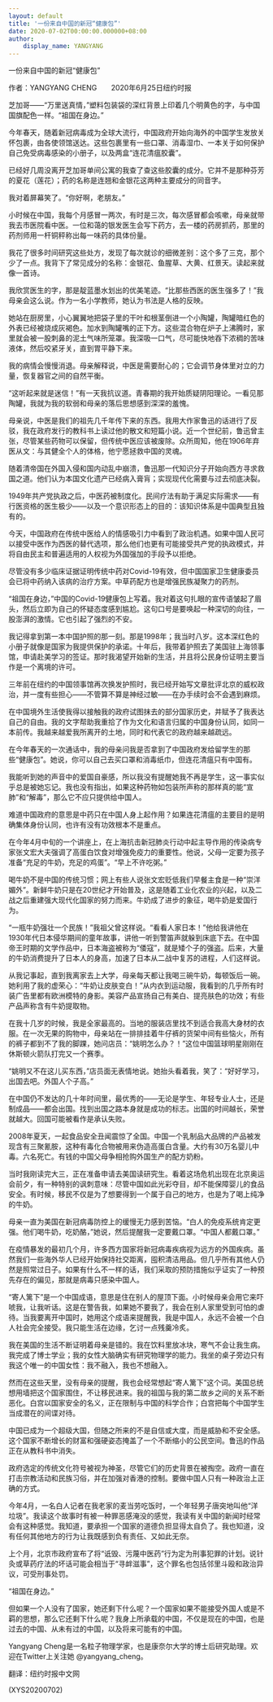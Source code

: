 ```yaml
---
layout: default
title: '一份来自中国的新冠“健康包”'
date: 2020-07-02T00:00:00.000000+08:00
author:
    display_name: YANGYANG
---
```


一份来自中国的新冠“健康包”

作者：YANGYANG CHENG　　2020年6月25日纽约时报

芝加哥——“万里送真情，”塑料包装袋的深红背景上印着几个明黄色的字，与中国国旗配色一样。“祖国在身边。”

今年春天，随着新冠病毒成为全球大流行，中国政府开始向海外的中国学生发放关怀包裹，由各使领馆送达。这些包裹里有一些口罩、消毒湿巾、一本关于如何保护自己免受病毒感染的小册子，以及两盒“连花清瘟胶囊”。

已经好几周没离开芝加哥单间公寓的我查了查这些胶囊的成分。它并不是那种芬芳的夏花（莲花）；药的名称是连翘和金银花这两种主要成分的同音字。

我对着屏幕笑了。“你好啊，老朋友。”

小时候在中国，我每个月感冒一两次，有时是三次，每次感冒都会咳嗽，母亲就带我去市医院看中医。一位和蔼的银发医生会写下药方，去一楼的药房抓药，那里的药剂师用一杆铜秤称出每一味药的具体份量。

我花了很多时间研究这些处方，发现了每次就诊的细微差别：这个多了三克，那个少了一点。我背下了常见成分的名称：金银花、鱼腥草、大黄、红景天。读起来就像一首诗。

我欣赏医生的字，那是靛蓝墨水划出的优美笔迹。“比那些西医的医生强多了！”我母亲会这么说。作为一名小学教师，她认为书法是人格的反映。

她站在厨房里，小心翼翼地把袋子里的干叶和根茎倒进一个小陶罐，陶罐暗红色的外表已经被烧成灰褐色。加水到陶罐嘴的正下方。这些混合物在炉子上沸腾时，家里就会被一股刺鼻的泥土气味所笼罩。我深吸一口气，尽可能快地吞下浓稠的苦味液体，然后咬紧牙关，直到胃平静下来。

我的病情会慢慢消退。母亲解释说，中医是需要耐心的；它会调节身体里对立的力量，恢复器官之间的自然平衡。

“这听起来就是迷信！”有一天我抗议道。青春期的我开始质疑阴阳理论。一看见那陶罐，我就为我的软弱和母亲的落后思想感到深深的羞愧。

母亲说，中医是我们的祖先几千年传下来的东西。我用大作家鲁迅的话进行了反驳，我在政府发行的教科书上读过他的散文和短篇小说。近一个世纪前，鲁迅曾主张，尽管某些药物可以保留，但传统中医应该被废除。众所周知，他在1906年弃医从文：与其健全个人的体格，他宁愿拯救中国的灵魂。

随着清帝国在外国入侵和国内动乱中崩溃，鲁迅那一代知识分子开始向西方寻求救国之道。他们认为本国文化遗产已经病入膏肓；实现现代化需要与过去彻底决裂。

1949年共产党执政之后，中医药被制度化。民间疗法有助于满足实际需求——有行医资格的医生极少——以及一个意识形态上的目的：该知识体系是中国典型且独有的。

今天，中国政府在传统中医给人的情感吸引力中看到了政治机遇。如果中国人民可以接受中医作为西医的替代选项，那么他们也更有可能接受共产党的执政模式，并将自由民主和普遍适用的人权视为外国强加的手段予以拒绝。

尽管没有多少临床证据证明传统中药对Covid-19有效，但中国国家卫生健康委员会已将中药纳入该病的治疗方案。中草药配方也是增强民族凝聚力的药剂。

“祖国在身边，”中国的Covid-19健康包上写着。我对着这句扎眼的宣传语皱起了眉头，然后立即为自己的怀疑态度感到尴尬。这句口号是要唤起一种深切的向往，一股澎湃的激情。它也引起了强烈的不安。

我记得拿到第一本中国护照的那一刻。那是1998年；我当时八岁。这本深红色的小册子就像是国家为我提供保护的承诺。十年后，我带着护照去了美国驻上海领事馆，申请赴美学习的签证。那时我渴望开始新的生活，并且将公民身份证明主要当作是一个离境的许可。

三年前在纽约的中国领事馆再次换发护照时，我已经开始写文章批评北京的威权政治，并一度有些担心——不管算不算是神经过敏——在办手续时会不会遇到麻烦。

在中国境外生活使我得以接触我的政府试图抹去的部分国家历史，并赋予了我表达自己的自由。我的文字帮助我重拾了作为文化和语言归属的中国身份认同，如同一本前传。我越来越爱我所离开的土地，同时和代表它的政府越来越疏远。

在今年春天的一次通话中，我的母亲问我是否拿到了中国政府发给留学生的那些“健康包”。她说，你可以自己去买口罩和消毒纸巾，但连花清瘟只有中国有。

我能听到她的声音中的爱国自豪感，所以我没有提醒她我不再是学生，这一事实似乎总是被她忘记。我也没有指出，如果这种药物如包装所声称的那样真的能“宣肺”和“解毒”，那么它不应只提供给中国人。

难道中国政府的意思是中药只在中国人身上起作用？如果连花清瘟的主要目的是明确集体身份认同，也许有没有功效根本不是重点。

在今年4月中旬的一个讲座上，在上海抗击新冠肺炎行动中起主导作用的传染病专家张文宏大夫强调了高蛋白饮食对增强免疫力的重要性。他说，父母一定要为孩子准备“充足的牛奶，充足的鸡蛋”。“早上不许吃粥。”

喝牛奶不是中国的传统习惯；网上有些人说张文宏贬低我们早餐主食是一种“崇洋媚外”。新鲜牛奶只是在20世纪才开始普及，这是随着工业化农业的兴起，以及二战之后重建强大现代化国家的努力而来。牛奶成了进步的象征，喝牛奶是爱国行为。

“一瓶牛奶强壮一个民族！”我祖父曾这样说。“看看人家日本！”他给我讲他在1930年代日本侵华期间的童年故事，讲他一听到警笛声就躲到床底下去。在中国帝王时期的文学作品中，日本海盗被称为“倭寇”，就是矮个子的强盗。后来，大量的牛奶消费提升了日本人的身高，加速了日本从二战中复苏的进程，人们这样说。

从我记事起，直到我离家去上大学，母亲每天都让我喝三碗牛奶，每顿饭后一碗。她利用了我的虚荣心：“牛奶让皮肤变白！”从内衣到运动服，我看到的几乎所有时装广告里都有欧洲模特的身影。美容产品宣扬自己有美白、提亮肤色的功效；有些产品声称含有牛奶提取物。

在我十几岁的时候，我是全家最高的。当地的服装店里找不到适合我高大身材的衣服。在一次无果的购物中，母亲站在一排排挂着牛仔裤的货架中间有些恼火，所有的裤子都到不了我的脚踝，她问店员：“姚明怎么办？！”这位中国篮球明星刚刚在休斯顿火箭队打完又一个赛季。

“姚明又不在这儿买东西，”店员面无表情地说。她抬头看着我，笑了：“好好学习，出国去吧。外国人个子高。”

在中国仍不发达的几十年时间里，最优秀的——无论是学生、年轻专业人士，还是制成品——都会出国。找到出国之路本身就是成功的标志。出国的时间越长，荣誉就越大。回国可能被看作是承认失败。

2008年夏天，一起食品安全丑闻震惊了全国。中国一个乳制品大品牌的产品被发现含有三聚氰胺，这种有毒化合物被用来伪造高蛋白含量。大约有30万名婴儿中毒。六名死亡。有钱的中国父母争相抢购外国生产的配方奶粉。

当时我刚读完大三，正在准备申请去美国读研究生。看着这场危机出现在北京奥运会前夕，有一种特别的讽刺意味：尽管中国如此光彩夺目，却不能保障婴儿的食品安全。有时候，移民不仅是为了想要得到一个属于自己的地方，也是为了喝上纯净的牛奶。

母亲一直为美国在新冠病毒防控上的缓慢无力感到苦恼。“白人的免疫系统肯定更强。他们喝牛奶，吃奶酪，”她说，然后提醒我一定要戴口罩。“中国人都戴口罩。”

在疫情暴发的最初几个月，许多西方国家将新冠病毒疾病视为远方的外国疾病。虽然我们一些海外华人已经开始保持社交距离，囤积清洁用品。但几乎所有其他人仍然是照常过日子。如果有什么不一样的话，我们采取的预防措施似乎证实了一种预先存在的偏见，那就是病毒只感染中国人。

“寄人篱下”是一个中国成语，意思是住在别人的屋顶下面。小时候母亲会用它来吓唬我，让我听话。这是在警告我，如果她不要我了，我会在别人家里受到可怕的虐待。当我要离开中国时，她用这个成语来提醒我，我是中国人，永远不会被一个白人社会完全接受。我只能生活在边缘，乞讨一点残羹冷炙。

我在美国的生活不断证明着母亲是错的。我在饮料里放冰块，寒气不会让我生病。我完成了博士学业；我的女性大脑确实有研究物理学的能力。我坐的桌子旁边只有我这个唯一的中国女性：我不融入，我也不想融入。

然而在这些天里，没有母亲的提醒，我也会经常想起“寄人篱下”这个词。美国总统想用墙把这个国家围住，不让移民进来。我的祖国与我的第二故乡之间的关系不断恶化。白宫以国家安全的名义，正在限制与中国的科学合作；白宫把每个中国学生当成潜在的间谍对待。

中国已成为一个超级大国，但随之所来的不是自信或大度，而是威胁和不安全感。这个国家不断增长的财富和强硬姿态掩盖了一个不断缩小的公民空间。鲁迅的作品正在从教科书中消失。

政府选定的传统文化符号被视为神圣，尽管它们的历史背景在被掏空。政府一直在打击宗教活动和民族习俗，并在加强对香港的控制。要做中国人只有一种政治上正确的方式。

今年4月，一名白人记者在我老家的麦当劳吃饭时，一个年轻男子唐突地叫他“洋垃圾”。我读这个故事时有被一种罪恶感淹没的感觉，我读有关中国的新闻时经常会有这种感觉。我知道，要承担一个国家的道德负担显得太自负了。我也知道，没有任何其他地方的行为让我既感到负有责任、又如此无奈。

上个月，北京市政府宣布了将“诋毁、污蔑中医药”行为定为刑事犯罪的计划。说针灸或草药疗法的坏话可能会相当于“寻衅滋事”，这个罪名也包括邻里斗殴和政治异议，可受刑事处罚。

“祖国在身边。”

但如果一个人没有了国家，她还剩下什么呢？一个国家如果不能接受外国人或是不羁的思想，那么它还剩下什么呢？我身上所承载的中国，不仅是现在的中国，也是过去的中国、从未有过的中国，以及将来可能有的中国。

Yangyang Cheng是一名粒子物理学家，也是康奈尔大学的博士后研究助理。欢迎在Twitter上关注她 @yangyang_cheng。

翻译：纽约时报中文网

(XYS20200702)

